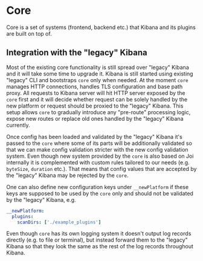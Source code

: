 # Core

Core is a set of systems (frontend, backend etc.) that Kibana and its plugins are built on top of.

## Integration with the "legacy" Kibana

Most of the existing core functionality is still spread over "legacy" Kibana and it will take some time to upgrade it.
Kibana is still started using existing "legacy" CLI and bootstraps `core` only when needed. At the moment `core` manages
HTTP connections, handles TLS configuration and base path proxy. All requests to Kibana server will hit HTTP server 
exposed by the `core` first and it will decide whether request can be solely handled by the new platform or request should
be proxied to the "legacy" Kibana. This setup allows `core` to gradually introduce any "pre-route" processing
logic, expose new routes or replace old ones handled by the "legacy" Kibana currently.

Once config has been loaded and validated by the "legacy" Kibana it's passed to the `core` where some of its parts will 
be additionally validated so that we can make config validation stricter with the new config validation system. Even though
new system provided by the `core` is also based on Joi internally it is complemented with custom rules tailored to our
needs (e.g. `byteSize`, `duration` etc.). That means that config values that are accepted by the "legacy" Kibana may be 
rejected by the `core`.

One can also define new configuration keys under `__newPlatform` if these keys are supposed to be used by the `core` only
and should not be validated by the "legacy" Kibana, e.g.

```yaml
__newPlatform:
  plugins:
    scanDirs: ['./example_plugins']
```

Even though `core` has its own logging system it doesn't output log records directly (e.g. to file or terminal), but instead
forward them to the "legacy" Kibana so that they look the same as the rest of the log records throughout Kibana.
